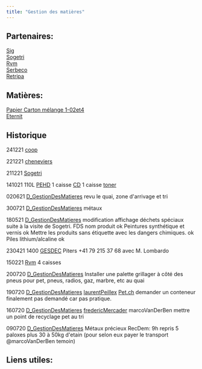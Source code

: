 ```yaml
---
title: "Gestion des matières"
---
```


## Partenaires:
[Sig](notes/gestionDesMatieres/fournisseurGestionDesMatieres/Sig.md)\
[Sogetri](notes/gestionDesMatieres/fournisseurGestionDesMatieres/Sogetri.md)\
[Rvm](notes/gestionDesMatieres/fournisseurGestionDesMatieres/Rvm.md)\
[Serbeco](notes/gestionDesMatieres/fournisseurGestionDesMatieres/Serbeco.md)\
[Retripa](notes/gestionDesMatieres/fournisseurGestionDesMatieres/Retripa.md)

## Matières:
[Papier Carton mélange 1-02et4](notes/equipements/consommables/PapierCartonMelange1-02et4.md)\
[Eternit](notes/gestionDesMatieres/Eternit.md)


## Historique
241221 [coop](notes/utilisateurs/fournisseurs/coop.md)

221221 [cheneviers](notes/gestionDesMatieres/fournisseurGestionDesMatieres/cheneviers.md) 

211221 [Sogetri](notes/gestionDesMatieres/fournisseurGestionDesMatieres/Sogetri.md) 

141021 110L [PEHD](PEHD) 1 caisse [CD](CD) 1 caisse [toner](toner)

020621 [D_GestionDesMatieres](notes/departements/D_GestionDesMatieres.md) revu le quai, zone d'arrivage et tri

300721 [D_GestionDesMatieres](notes/departements/D_GestionDesMatieres.md) métaux

180521 [D_GestionDesMatieres](notes/departements/D_GestionDesMatieres.md) modification affichage déchets spéciaux suite à la visite de Sogetri. FDS nom produit ok
Peintures synthétique et vernis ok
Mettre les produits sans étiquette avec les dangers chimiques. ok
Piles lithium/alcaline ok

230421 1400 [GESDEC](notes/gestionDesMatieres/fournisseurGestionDesMatieres/GESDEC.md) Piters +41 79 215 37 68 avec M. Lombardo 

150221 [Rvm](notes/gestionDesMatieres/fournisseurGestionDesMatieres/Rvm.md) 4 caisses

200720 [D_GestionDesMatieres](notes/departements/D_GestionDesMatieres.md) Installer une palette grillager à côté des pneus pour pet, pneus, radios, gaz, marbre, etc au quai

190720 [D_GestionDesMatieres](notes/departements/D_GestionDesMatieres.md) [laurentPeillex](notes/utilisateurs/beneficiaires/laurentPeillex.md) [Pet.ch](http://Pet.ch) demander un conteneur finalement pas demandé car pas pratique.

160720 [D_GestionDesMatieres](notes/departements/D_GestionDesMatieres.md) [fredericMercader](notes/utilisateurs/beneficiaires/fredericMercader.md) marcoVanDerBen mettre un point de recyclage pet au tri

090720 [D_GestionDesMatieres](notes/departements/D_GestionDesMatieres.md)  Métaux précieux RecDem: 9h repris 5 paloxes plus 30 à 50kg d'etain (pour selon eux payer le transport @marcoVanDerBen  temoin)

## Liens utiles:
